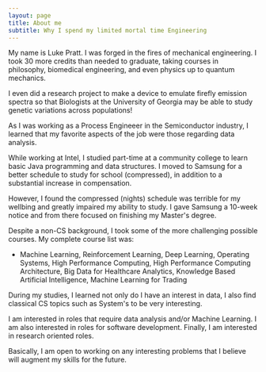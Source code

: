 ```yaml
---
layout: page
title: About me
subtitle: Why I spend my limited mortal time Engineering 
---
```


My name is Luke Pratt. I was forged in the fires of mechanical engineering. I took 30 more credits than needed to graduate, taking courses in philosophy, biomedical engineering, and even physics up to quantum mechanics. 

I even did a research project to make a device to emulate firefly emission spectra so that Biologists at the University of Georgia may be able to study genetic variations across populations! 

As I was working as a Process Engineeer in the Semiconductor industry, I learned that my favorite aspects of the job were those regarding data analysis. 

While working at Intel, I studied part-time at a community college to learn basic Java programming and data structures. I moved to Samsung for a better schedule to study for school (compressed), in addition to a substantial increase in compensation. 

However, I found the compressed (nights) schedule was terrible for my wellbing and greatly impaired my ability to study. I gave Samsung a 10-week notice and from there focused on finishing my Master's degree. 

Despite a non-CS background, I took some of the more challenging possible courses. My complete course list was:

- Machine Learning, Reinforcement Learning, Deep Learning, Operating Systems, High Performance Computing, High Performance Computing Architecture, Big Data for Healthcare Analytics, Knowledge Based Artificial Intelligence, Machine Learning for Trading

During my studies, I learned not only do I have an interest in data, I also find classical CS topics such as System's to be very interesting. 

I am interested in roles that require data analysis and/or Machine Learning. I am also interested in roles for software development. Finally, I am interested in research oriented roles. 

Basically, I am open to working on any interesting problems that I believe will augment my skills for the future. 

